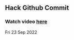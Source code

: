 
 ## Hack Github Commit 
 ### Watch video <a href="https://www.youtube.com">here</a> 
 Fri 23 Sep 2022 
